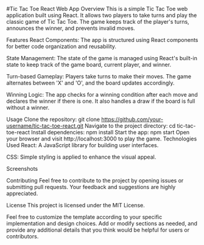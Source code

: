 #Tic Tac Toe React Web App
Overview
This is a simple Tic Tac Toe web application built using React. It allows two players to take turns and play the classic game of Tic Tac Toe. The game keeps track of the player's turns, announces the winner, and prevents invalid moves.

Features
React Components: The app is structured using React components for better code organization and reusability.

State Management: The state of the game is managed using React's built-in state to keep track of the game board, current player, and winner.

Turn-based Gameplay: Players take turns to make their moves. The game alternates between 'X' and 'O', and the board updates accordingly.

Winning Logic: The app checks for a winning condition after each move and declares the winner if there is one. It also handles a draw if the board is full without a winner.

Usage
Clone the repository: git clone https://github.com/your-username/tic-tac-toe-react.git
Navigate to the project directory: cd tic-tac-toe-react
Install dependencies: npm install
Start the app: npm start
Open your browser and visit http://localhost:3000 to play the game.
Technologies Used
React: A JavaScript library for building user interfaces.

CSS: Simple styling is applied to enhance the visual appeal.

Screenshots

Contributing
Feel free to contribute to the project by opening issues or submitting pull requests. Your feedback and suggestions are highly appreciated.

License
This project is licensed under the MIT License.

Feel free to customize the template according to your specific implementation and design choices. Add or modify sections as needed, and provide any additional details that you think would be helpful for users or contributors.
